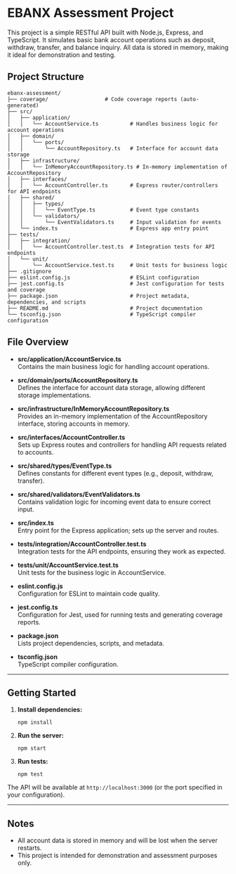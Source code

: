 # EBANX Assessment Project

This project is a simple RESTful API built with Node.js, Express, and TypeScript. It simulates basic bank account operations such as deposit, withdraw, transfer, and balance inquiry. All data is stored in memory, making it ideal for demonstration and testing.

## Project Structure

```
ebanx-assessment/
├── coverage/                  # Code coverage reports (auto-generated)
├── src/
│   ├── application/
│   │   └── AccountService.ts          # Handles business logic for account operations
│   ├── domain/
│   │   └── ports/
│   │       └── AccountRepository.ts   # Interface for account data storage
│   ├── infrastructure/
│   │   └── InMemoryAccountRepository.ts # In-memory implementation of AccountRepository
│   ├── interfaces/
│   │   └── AccountController.ts       # Express router/controllers for API endpoints
│   ├── shared/
│   │   ├── types/
│   │   │   └── EventType.ts           # Event type constants
│   │   └── validators/
│   │       └── EventValidators.ts     # Input validation for events
│   └── index.ts                       # Express app entry point
├── tests/
│   ├── integration/
│   │   └── AccountController.test.ts  # Integration tests for API endpoints
│   └── unit/
│       └── AccountService.test.ts     # Unit tests for business logic
├── .gitignore
├── eslint.config.js                   # ESLint configuration
├── jest.config.ts                     # Jest configuration for tests and coverage
├── package.json                       # Project metadata, dependencies, and scripts
├── README.md                          # Project documentation
└── tsconfig.json                      # TypeScript compiler configuration
```

## File Overview

- **src/application/AccountService.ts**  
  Contains the main business logic for handling account operations.

- **src/domain/ports/AccountRepository.ts**  
  Defines the interface for account data storage, allowing different storage implementations.

- **src/infrastructure/InMemoryAccountRepository.ts**  
  Provides an in-memory implementation of the AccountRepository interface, storing accounts in memory.

- **src/interfaces/AccountController.ts**  
  Sets up Express routes and controllers for handling API requests related to accounts.

- **src/shared/types/EventType.ts**  
  Defines constants for different event types (e.g., deposit, withdraw, transfer).

- **src/shared/validators/EventValidators.ts**  
  Contains validation logic for incoming event data to ensure correct input.

- **src/index.ts**  
  Entry point for the Express application; sets up the server and routes.

- **tests/integration/AccountController.test.ts**  
  Integration tests for the API endpoints, ensuring they work as expected.

- **tests/unit/AccountService.test.ts**  
  Unit tests for the business logic in AccountService.

- **eslint.config.js**  
  Configuration for ESLint to maintain code quality.

- **jest.config.ts**  
  Configuration for Jest, used for running tests and generating coverage reports.

- **package.json**  
  Lists project dependencies, scripts, and metadata.

- **tsconfig.json**  
  TypeScript compiler configuration.

---

## Getting Started

1. **Install dependencies:**
   ```
   npm install
   ```

2. **Run the server:**
   ```
   npm start
   ```

3. **Run tests:**
   ```
   npm test
   ```

The API will be available at `http://localhost:3000` (or the port specified in your configuration).

---

## Notes

- All account data is stored in memory and will be lost when the server restarts.
- This project is intended for demonstration and assessment purposes only.